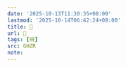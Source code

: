```yaml
---
date: '2025-10-13T11:30:35+08:00'
lastmod: '2025-10-14T06:42:24+08:00'
title: 󰦚
url: 󰦚
tags: [皏]
src: GHZR
note:
---
```

